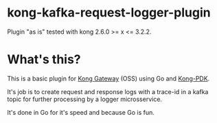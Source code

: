 # kong-kafka-request-logger-plugin

Plugin "as is" tested with kong 2.6.0 >= x <= 3.2.2.

# What's this?

This is a basic plugin for [Kong Gateway](https://github.com/Kong/kong) (OSS) using Go and [Kong-PDK](https://github.com/Kong/go-pdk).

It's job is to create request and response logs with a trace-id in a kafka topic for further processing by a logger microsservice.

It's done in Go for it's speed and because Go is fun.
